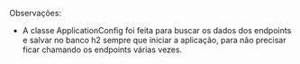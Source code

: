 Observações:

- A classe ApplicationConfig foi feita para buscar os dados dos endpoints e salvar no banco h2 sempre que iniciar a aplicação, para não precisar ficar chamando os endpoints várias vezes.
